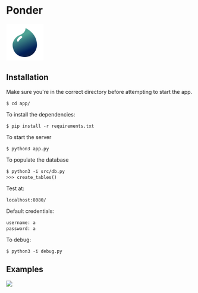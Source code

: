 # Ponder
<img src="/app/static/transparentraindrop.png" width="100"> 

## Installation
Make sure you're in the correct directory before attempting to start the app.

```
$ cd app/
```

To install the dependencies:

```
$ pip install -r requirements.txt
````
To start the server

```
$ python3 app.py
```

To populate the database
```
$ python3 -i src/db.py
>>> create_tables()
```

Test at:
```
localhost:8080/
```

Default credentials:
```
username: a
password: a
```

To debug:
```
$ python3 -i debug.py
```

## Examples
<img src="/app/static/screenshot.png"> 

